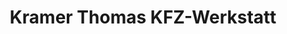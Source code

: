 ---
title: "Kramer Thomas KFZ-Werkstatt"
url: /augsburg/kramer-thomas-kfz-werkstatt/
shop: Autowerkstatt
---